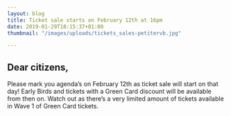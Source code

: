 ```yaml
---
layout: blog
title: Ticket sale starts on February 12th at 16pm
date: 2019-01-29T18:15:37+01:00
thumbnail: "/images/uploads/tickets_sales-petitervb.jpg"

---
```

## Dear citizens, 

Please mark you agenda’s on February 12th as ticket sale will start on that day! Early Birds and tickets with a Green Card discount will be available from then on. Watch out as there’s a very limited amount of tickets available in Wave 1 of Green Card tickets.